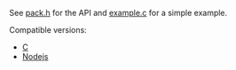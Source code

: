 
See [pack.h](https://github.com/ErikDubbelboer/c-pack/blob/master/pack.h) for the API and [example.c](https://github.com/ErikDubbelboer/c-pack/blob/master/example.c) for a simple example.

Compatible versions:

* [C](https://github.com/ErikDubbelboer/c-pack)
* [Nodejs](https://github.com/ErikDubbelboer/node-pack)

